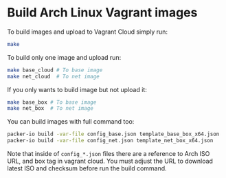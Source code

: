 # Build Arch Linux Vagrant images

To build images and upload to Vagrant Cloud simply run:

```sh
make
```

To build only one image and upload run:

```sh
make base_cloud # To base image
make net_cloud  # To net image
```

If you only wants to build image but not upload it:

```sh
make base_box # To base image
make net_box  # To net image
```

You can build images with full command too:

```sh
packer-io build -var-file config_base.json template_base_box_x64.json
packer-io build -var-file config_net.json template_net_box_x64.json
```

Note that inside of `config_*.json` files there are a reference to Arch ISO
URL, and box tag in vagrant cloud. You must adjust the URL to download
latest ISO and checksum before run the build command.
